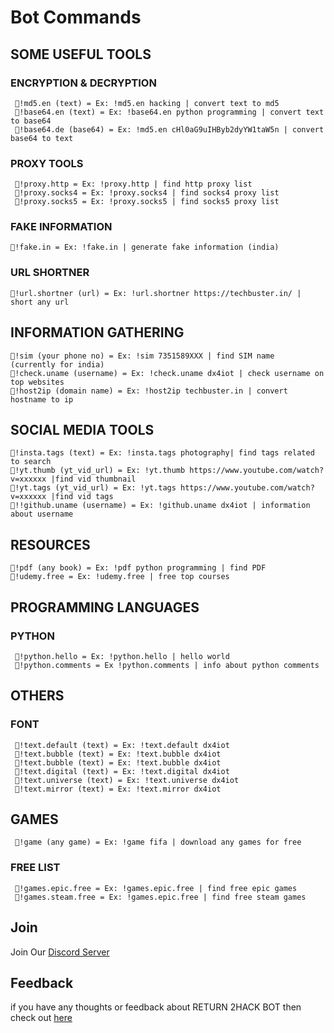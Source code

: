 # Bot Commands

## SOME USEFUL TOOLS
### ENCRYPTION & DECRYPTION
     🚀!md5.en (text) = Ex: !md5.en hacking | convert text to md5
     🚀!base64.en (text) = Ex: !base64.en python programming | convert text to base64
     🚀!base64.de (base64) = Ex: !md5.en cHl0aG9uIHByb2dyYW1taW5n | convert base64 to text
### PROXY TOOLS
     🚀!proxy.http = Ex: !proxy.http | find http proxy list 
     🚀!proxy.socks4 = Ex: !proxy.socks4 | find socks4 proxy list
     🚀!proxy.socks5 = Ex: !proxy.socks5 | find socks5 proxy list
 
### FAKE INFORMATION
    🚀!fake.in = Ex: !fake.in | generate fake information (india)
        
### URL SHORTNER
    🚀!url.shortner (url) = Ex: !url.shortner https://techbuster.in/ | short any url

## INFORMATION GATHERING 
    🚀!sim (your phone no) = Ex: !sim 7351589XXX | find SIM name   (currently for india) 
    🚀!check.uname (username) = Ex: !check.uname dx4iot | check username on top websites
    🚀!host2ip (domain name) = Ex: !host2ip techbuster.in | convert hostname to ip
    
## SOCIAL MEDIA TOOLS
    🚀!insta.tags (text) = Ex: !insta.tags photography| find tags related to search
    🚀!yt.thumb (yt_vid_url) = Ex: !yt.thumb https://www.youtube.com/watch?v=xxxxxx |find vid thumbnail
    🚀!yt.tags (yt_vid_url) = Ex: !yt.tags https://www.youtube.com/watch?v=xxxxxx |find vid tags
    🚀!!github.uname (username) = Ex: !github.uname dx4iot | information about username

## RESOURCES
    🚀!pdf (any book) = Ex: !pdf python programming | find PDF 
    🚀!udemy.free = Ex: !udemy.free | free top courses

## PROGRAMMING LANGUAGES
### PYTHON
     🚀!python.hello = Ex: !python.hello | hello world
     🚀!python.comments = Ex !python.comments | info about python comments
     
## OTHERS
### FONT
     🚀!text.default (text) = Ex: !text.default dx4iot
     🚀!text.bubble (text) = Ex: !text.bubble dx4iot
     🚀!text.bubble (text) = Ex: !text.bubble dx4iot
     🚀!text.digital (text) = Ex: !text.digital dx4iot
     🚀!text.universe (text) = Ex: !text.universe dx4iot
     🚀!text.mirror (text) = Ex: !text.mirror dx4iot
## GAMES
     🚀!game (any game) = Ex: !game fifa | download any games for free
### FREE LIST
     🚀!games.epic.free = Ex: !games.epic.free | find free epic games
     🚀!games.steam.free = Ex: !games.epic.free | find free steam games

## Join
Join Our [Discord Server](https://discord.gg/RdMngVN)

## Feedback
if you have any thoughts or feedback about RETURN 2HACK  BOT then check out [here](https://forms.gle/uhucQ4hwsgYfPWEK8)

